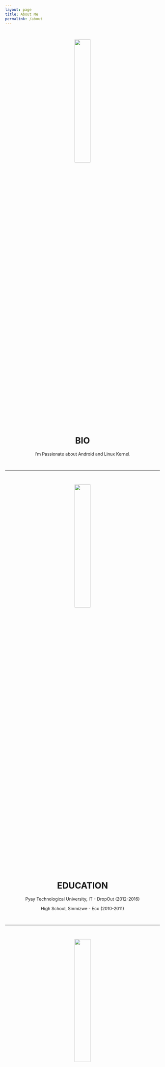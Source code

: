 ```yaml
---
layout: page
title: About Me
permalink: /about
---
```

<br>

<p align="center"><img src="https://s20.postimg.cc/g9j3jkr8t/about-me.png" width="32%" height="32%" /></p>
<h1 align="center">BIO</h1>
<p align="center">I'm Passionate about Android and Linux Kernel.</p>
<br>

---
<br>

<p align="center"><img src="https://s20.postimg.cc/yw1asrp4t/education-icon.png" width="32%" height="32%" /></p>
<h1 align="center">EDUCATION</h1>
<p align="center">Pyay Technological University, IT - DropOut (2012-2016)</p>
<p align="center">High School, Sinmizwe - Eco (2010-2011)</p>
<br>

---
<br>

<p align="center"><img src="https://i.postimg.cc/KcJZxDCM/skills-code.png" width="32%" height="32%" /></p>
<h1 align="center">SKILLS</h1>
<h2 align="center">Programming Languages & Tools</h2>
<p align="center">C, C++, Java, Kolin, Shell Script, HTML, CSS, Android SDK, Android Software Development, Embedded Systems, Linux Kernel, Embedded Android OS/Kernel Development, Git, IntelliJ IDEA, Android Studio, CLion and VS Code.</p>
<br>

---
<br>

<p align="center"><img src="https://s20.postimg.cc/bintf8y25/works.png" width="32%" height="32%" /></p>
<h1 align="center">WORK</h1>
<p align="center">Associate Software Engineer, RnD/Kernel Team at <a href="https://www.linkedin.com/company/frontiir">Frontiir</a></p>
<p align="center">Recognized Developer / Contributor at <a href="https://www.linkedin.com/company/xda-developers">XDA-Forums</a></p>
<br>

---
<br>

<p align="center"><img src="https://s20.postimg.cc/krv1mjifh/github.png" width="32%" height="32%" /></p>
<h1 align="center">GitHub</h1>
<p align="center">Zaw Zaw: <a href="https://github.com/zawzaww">github.com/zawzaww</a></p>
<br>

---
<br>

<p align="center"><img src="https://s20.postimg.cc/bp6kfwg7x/interest.png" width="32%" height="32%" /></p>
<h1 align="center">INTERESTS</h1>
<p align="center">Android OS, Linux Kernel Development, System Programming, Operating System Kernel, Embedded Android OS Development, Music, Mobile Photography, Game Playing, Sharing and Writing.</p>
